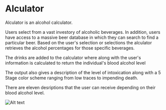 # Alculator

Alculator is an alcohol calculator. 

Users select from a vast investory of alcoholic beverages. In addition, users have access to a massive beer database in which they can search to find a particular beer. Based on the user's selection or selections the alculator retrieves the alcohol percentages for those specific beverages.

The drinks are added to the calculator where along with the user's information is calculated to return the individual's blood alcohol level

The output also gives a description of the level of intoxication along with a 5 Stage color scheme ranging from low traces to impending death.

There are eleven desriptions that the user can receive depending on their blood alcohol level.


![Alt text](https://github.com/evturn/alculator-node/public/images/screenshot1.png)
